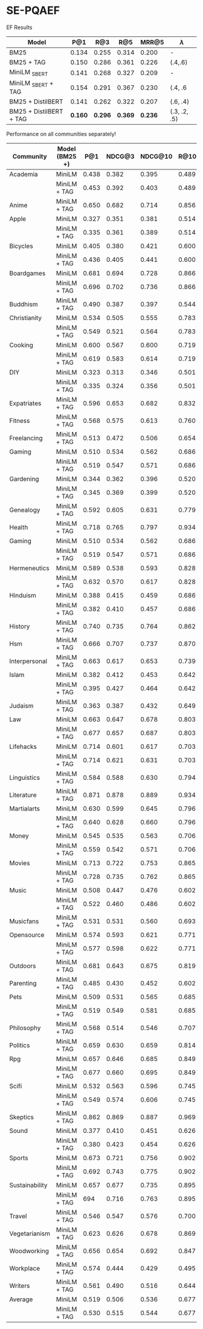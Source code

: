 # SE-PQAEF


EF Results

 Model                         | P@1             | R@3             | R@5             | MRR@5           | $\lambda$    
-------------------------------|-----------------|-----------------|-----------------|-----------------|--------------
 BM25                          | 0.134           | 0.255           | 0.314           | 0.200           | -            
 BM25 + TAG                    | 0.150           | 0.286           | 0.361           | 0.226           | (.4,.6)      
 MiniLM $_{\text{SBERT}}$      | 0.141           | 0.268           | 0.327           | 0.209           | -            
 MiniLM $_{\text{SBERT}}$ + TAG| 0.154           | 0.291           | 0.367           | 0.230           | (.4, .6      
 BM25 + DistilBERT             | 0.141           | 0.262           | 0.322           | 0.207           | (.6, .4)     
 BM25 + DistilBERT + TAG       | **0.160**       | **0.296**       | **0.369**       | **0.236**       | (.3, .2, .5) 




Performance on all communities separately!

| Community      | Model (BM25 +) | P@1   | NDCG@3 | NDCG@10 | R@100 | MAP@100 | $\lambda$  |
|----------------|----------------|-------|--------|---------|-------|---------|------------|
| Academia       | MiniLM         | 0.438 | 0.382  | 0.395   | 0.489 | 0.344   | (.1,.9)    |
|                | MiniLM + TAG   | 0.453 | 0.392  | 0.403   | 0.489 | 0.352   | (.1,.8,.1) |
| Anime          | MiniLM + TAG   | 0.650 | 0.682  | 0.714   | 0.856 | 0.683   | (.1,.9,.0) |
| Apple          | MiniLM         | 0.327 | 0.351  | 0.381   | 0.514 | 0.349   | (.1,.9)    |
|                | MiniLM + TAG   | 0.335 | 0.361  | 0.389   | 0.514 | 0.357   | (.1,.8,.1) |
| Bicycles       | MiniLM         | 0.405 | 0.380  | 0.421   | 0.600 | 0.365   | (.1,.9)    |
|                | MiniLM + TAG   | 0.436 | 0.405  | 0.441   | 0.600 | 0.386   | (.1,.8,.1) |
| Boardgames     | MiniLM         | 0.681 | 0.694  | 0.728   | 0.866 | 0.692   | (.1,.9)    |
|                | MiniLM + TAG   | 0.696 | 0.702  | 0.736   | 0.866 | 0.699   | (.1,.8,.1) |
| Buddhism       | MiniLM + TAG   | 0.490 | 0.387  | 0.397   | 0.544 | 0.334   | (.3,.7,.0) |
| Christianity   | MiniLM         | 0.534 | 0.505  | 0.555   | 0.783 | 0.497   | (.2,.8)    |
|                | MiniLM + TAG   | 0.549 | 0.521  | 0.564   | 0.783 | 0.507   | (.1,.8,.1) |
| Cooking        | MiniLM         | 0.600 | 0.567  | 0.600   | 0.719 | 0.553   | (.1,.9)    |
|                | MiniLM + TAG   | 0.619 | 0.583  | 0.614   | 0.719 | 0.568   | (.1,.8,.1) |
| DIY            | MiniLM         | 0.323 | 0.313  | 0.346   | 0.501 | 0.302   | (.1,.9)    |
|                | MiniLM + TAG   | 0.335 | 0.324  | 0.356   | 0.501 | 0.312   | (.1,.8,.1) |
| Expatriates    | MiniLM + TAG   | 0.596 | 0.653  | 0.682   | 0.832 | 0.645   | (.1,.9,.0) |
| Fitness        | MiniLM + TAG   | 0.568 | 0.575  | 0.613   | 0.760 | 0.567   | (.2,.8,.0) |
| Freelancing    | MiniLM + TAG   | 0.513 | 0.472  | 0.506   | 0.654 | 0.457   | (.1,.9,.0) |
| Gaming         | MiniLM         | 0.510 | 0.534  | 0.562   | 0.686 | 0.532   | (.1,.9)    |
|                | MiniLM + TAG   | 0.519 | 0.547  | 0.571   | 0.686 | 0.541   | (.1,.8,.1) |
| Gardening      | MiniLM         | 0.344 | 0.362  | 0.396   | 0.520 | 0.359   | (.1,.9)    |
|                | MiniLM + TAG   | 0.345 | 0.369  | 0.399   | 0.520 | 0.363   | (.1,.8,.1) |
| Genealogy      | MiniLM + TAG   | 0.592 | 0.605  | 0.631   | 0.779 | 0.594   | (.3,.7,.0) |
| Health         | MiniLM + TAG   | 0.718 | 0.765  | 0.797   | 0.934 | 0.765   | (.2,.8,.0) |
| Gaming         | MiniLM         | 0.510 | 0.534  | 0.562   | 0.686 | 0.532   | (.1,.9)    |
|                | MiniLM + TAG   | 0.519 | 0.547  | 0.571   | 0.686 | 0.541   | (.1,.8,.1) |
| Hermeneutics   | MiniLM         | 0.589 | 0.538  | 0.593   | 0.828 | 0.526   | (.2,.8)    |
|                | MiniLM + TAG   | 0.632 | 0.570  | 0.617   | 0.828 | 0.552   | (.1,.8,.1) |
| Hinduism       | MiniLM         | 0.388 | 0.415  | 0.459   | 0.686 | 0.416   | (.2,.8)    |
|                | MiniLM + TAG   | 0.382 | 0.410  | 0.457   | 0.686 | 0.412   | (.1,.8,.1) |
| History        | MiniLM + TAG   | 0.740 | 0.735  | 0.764   | 0.862 | 0.730   | (.2,.8,.0) |
| Hsm            | MiniLM + TAG   | 0.666 | 0.707  | 0.737   | 0.870 | 0.690   | (.2,.8,.0) |
| Interpersonal  | MiniLM + TAG   | 0.663 | 0.617  | 0.653   | 0.739 | 0.604   | (.2,.8,.0) |
| Islam          | MiniLM         | 0.382 | 0.412  | 0.453   | 0.642 | 0.410   | (.1,.9)    |
|                | MiniLM + TAG   | 0.395 | 0.427  | 0.464   | 0.642 | 0.421   | (.1,.8,.1) |
| Judaism        | MiniLM + TAG   | 0.363 | 0.387  | 0.432   | 0.649 | 0.388   | (.2,.8,.0) |
| Law            | MiniLM         | 0.663 | 0.647  | 0.678   | 0.803 | 0.639   | (.2,.8)    |
|                | MiniLM + TAG   | 0.677 | 0.657  | 0.687   | 0.803 | 0.649   | (.1,.8,.1) |
| Lifehacks      | MiniLM         | 0.714 | 0.601  | 0.617   | 0.703 | 0.553   | (.1,.9)    |
|                | MiniLM + TAG   | 0.714 | 0.621  | 0.631   | 0.703 | 0.568   | (.1,.8,.1) |
| Linguistics    | MiniLM + TAG   | 0.584 | 0.588  | 0.630   | 0.794 | 0.587   | (.2,.8,.0) |
| Literature     | MiniLM + TAG   | 0.871 | 0.878  | 0.889   | 0.934 | 0.876   | (.3,.7,.0) |
| Martialarts    | MiniLM         | 0.630 | 0.599  | 0.645   | 0.796 | 0.596   | (.1,.9)    |
|                | MiniLM + TAG   | 0.640 | 0.628  | 0.660   | 0.796 | 0.612   | (.1,.8,.1) |
| Money          | MiniLM         | 0.545 | 0.535  | 0.563   | 0.706 | 0.515   | (.2,.8)    |
|                | MiniLM + TAG   | 0.559 | 0.542  | 0.571   | 0.706 | 0.523   | (.1,.8,.1) |
| Movies         | MiniLM         | 0.713 | 0.722  | 0.753   | 0.865 | 0.724   | (.1,.9)    |
|                | MiniLM + TAG   | 0.728 | 0.735  | 0.762   | 0.865 | 0.735   | (.1,.8,.1) |
| Music          | MiniLM         | 0.508 | 0.447  | 0.476   | 0.602 | 0.418   | (.2,.8)    |
|                | MiniLM + TAG   | 0.522 | 0.460  | 0.486   | 0.602 | 0.427   | (.1,.8,.1) |
| Musicfans      | MiniLM + TAG   | 0.531 | 0.531  | 0.560   | 0.693 | 0.539   | (.1,.9,.0) |
| Opensource     | MiniLM         | 0.574 | 0.593  | 0.621   | 0.771 | 0.581   | (.2,.8)    |
|                | MiniLM + TAG   | 0.577 | 0.598  | 0.622   | 0.771 | 0.581   | (.1,.8,.1) |
| Outdoors       | MiniLM + TAG   | 0.681 | 0.643  | 0.675   | 0.819 | 0.629   | (.1,.9,.0) |
| Parenting      | MiniLM + TAG   | 0.485 | 0.430  | 0.452   | 0.602 | 0.399   | (.1,.9,.0) |
| Pets           | MiniLM         | 0.509 | 0.531  | 0.565   | 0.685 | 0.523   | (.1,.9)    |
|                | MiniLM + TAG   | 0.519 | 0.549  | 0.581   | 0.685 | 0.541   | (.1,.8,.1) |
| Philosophy     | MiniLM + TAG   | 0.568 | 0.514  | 0.546   | 0.707 | 0.491   | (.2,.8,.0) |
| Politics       | MiniLM + TAG   | 0.659 | 0.630  | 0.659   | 0.814 | 0.608   | (.1,.9,.0) |
| Rpg            | MiniLM         | 0.657 | 0.646  | 0.685   | 0.849 | 0.640   | (.2,.8)    |
|                | MiniLM + TAG   | 0.677 | 0.660  | 0.695   | 0.849 | 0.651   | (.1,.8,.1) |
| Scifi          | MiniLM         | 0.532 | 0.563  | 0.596   | 0.745 | 0.559   | (.2,.8)    |
|                | MiniLM + TAG   | 0.549 | 0.574  | 0.606   | 0.745 | 0.569   | (.1,.8,.1) |
| Skeptics       | MiniLM + TAG   | 0.862 | 0.869  | 0.887   | 0.969 | 0.867   | (.2,.8,.0) |
| Sound          | MiniLM         | 0.377 | 0.410  | 0.451   | 0.626 | 0.405   | (.2,.8)    |
|                | MiniLM + TAG   | 0.380 | 0.423  | 0.454   | 0.626 | 0.413   | (.1,.8,.1) |
| Sports         | MiniLM         | 0.673 | 0.721  | 0.756   | 0.902 | 0.724   | (.2,.8)    |
|                | MiniLM + TAG   | 0.692 | 0.743  | 0.775   | 0.902 | 0.740   | (.1,.8,.1) |
| Sustainability | MiniLM         | 0.657 | 0.677  | 0.735   | 0.895 | 0.675   | (.1,.9)    |
|                | MiniLM + TAG   | 694   | 0.716  | 0.763   | 0.895 | 0.706   | (.1,.8,.1) |
| Travel         | MiniLM + TAG   | 0.546 | 0.547  | 0.576   | 0.700 | 0.530   | (.1,.9,.0) |
| Vegetarianism  | MiniLM + TAG   | 0.623 | 0.626  | 0.678   | 0.869 | 0.641   | (.3,.7,.0) |
| Woodworking    | MiniLM + TAG   | 0.656 | 0.654  | 0.692   | 0.847 | 0.645   | (.2,.8,.0) |
| Workplace      | MiniLM + TAG   | 0.574 | 0.444  | 0.429   | 0.495 | 0.359   | (.3,.7,.0) |
| Writers        | MiniLM + TAG   | 0.561 | 0.490  | 0.516   | 0.644 | 0.466   | (.2,.8,.0) |
| Average        | MiniLM         | 0.519 | 0.506  | 0.536   | 0.677 | 0.492   | -          |
|                | MiniLM + TAG   | 0.530 | 0.515  | 0.544   | 0.677 | 0.500   | -          |

